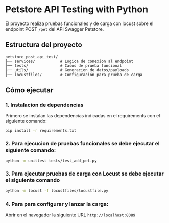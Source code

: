 # Petstore API Testing with Python

El proyecto realiza pruebas funcionales y de carga con locust sobre el endpoint POST `/pet` del API Swagger Petstore.

## Estructura del proyecto

```
petstore_post_api_test/
├── services/           # Logica de conexion al endpoint
├── tests/              # Casos de prueba funcional
├── utils/              # Generacion de datos/payloads
├── locustfiles/        # Configuración para prueba de carga
```

## Cómo ejecutar

### 1. Instalacion de dependencias
Primero se instalan las dependencias indicadas en el requirements con el siguiente comando:
```bash
pip install -r requirements.txt
```

### 2. Para ejecucion de pruebas funcionales se debe ejecutar el siguiente comando:
```bash
python -m unittest tests/test_add_pet.py
```

### 3. Para ejecutar pruebas de carga con Locust se debe ejecutar el siguiente comando
```bash
python -m locust -f locustfiles/locustfile.py
```

### 4. Para para configurar y lanzar la carga:

Abrir en el navegador la siguiente URL `http://localhost:8089`
